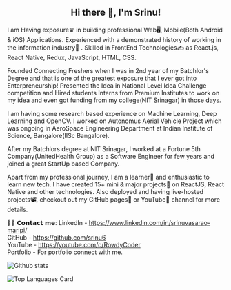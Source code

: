  <h2 align="center">Hi there 👋, I'm Srinu!</h2>

I am Having exposure♛ in building professional Web🖥, Mobile(Both Android & iOS) Applications. Experienced with a demonstrated history of working in the information industry🏢 . Skilled in FrontEnd Technologies✍️ as React.js, React Native, Redux, JavaScript, HTML, CSS.

Founded Connecting Freshers when I was in 2nd year of my Batchlor's Degree and that is one of the greatest exposure that I ever got into Enterpreneurship! Presented the Idea in National Level Idea Challenge competition and Hired students Interns from Premium Institutes to work on my idea and even got funding from my college(NIT Srinagar) in those days.

I am having some research based experience on Machine Learning, Deep Learning and OpenCV. I worked on Autonomus Aerial Vehicle Project which was ongoing in AeroSpace Engineering Department at Indian Institute of Science, Bangalore(IISc Bangalore).

After my Batchlors degree at NIT Srinagar, I worked at a Fortune 5th Company(UnitedHealth Group) as a Software Engineer for few years and joined a great StartUp based Company.

Apart from my professional journey, I am a learner📝 and enthusiastic to learn new tech. I have created 15+ mini & major projects💼 on ReactJS, React Native and other technologies. Also deployed and having live-hosted projects📽, checkout out my GitHub pages📒 or YouTube📲 channel for more details.

🙋‍♂️ 𝗖𝗼𝗻𝘁𝗮𝗰𝘁 𝗺𝗲:
LinkedIn - https://www.linkedin.com/in/srinuvasarao-maripi/ <br/>
GitHub - https://github.com/srinu6 </br>
YouTube - https://youtube.com/c/RowdyCoder <br/>
Portfolio - For portfolio connect with me. <br/>

![Github stats](https://github-readme-stats.vercel.app/api?username=srinu6&theme=highcontrast&show_icons=true&count_private=true)

![Top Languages Card](https://github-readme-stats.vercel.app/api/top-langs/?username=srinu6)

<!--
**srinu6/srinu6** is a ✨ _special_ ✨ repository because its `README.md` (this file) appears on your GitHub profile.

Here are some ideas to get you started:

- 🔭 I’m currently working on ...
- 🌱 I’m currently learning ...
- 👯 I’m looking to collaborate on ...
- 🤔 I’m looking for help with ...
- 💬 Ask me about ...
- 📫 How to reach me: ...
- 😄 Pronouns: ...
- ⚡ Fun fact: ...

-->
